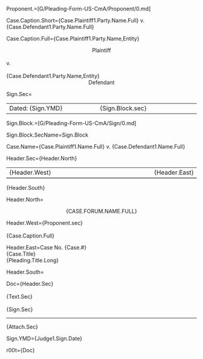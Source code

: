 Proponent.=[G/Pleading-Form-US-CmA/Proponent/0.md]

Case.Caption.Short={Case.Plaintiff1.Party.Name.Full} v. {Case.Defendant1.Party.Name.Full}

Case.Caption.Full={Case.Plaintiff1.Party.Name,Entity}<br> <center>Plaintiff</center><br>v.<br><br>{Case.Defendant1.Party.Name,Entity}<br><center>Defendant</center>

Sign.Sec=<table><tr><td width="500">Dated: {Sign.YMD}</td><td width="500">{Sign.Block.sec}</td></tr></table>

Sign.Block.=[G/Pleading-Form-US-CmA/Sign/0.md]

Sign.Block.SecName=Sign.Block

Case.Name={Case.Plaintiff1.Name.Full} v. {Case.Defendant1.Name.Full}

Header.Sec={Header.North}<br><table frame="below"><tr><td width="500">{Header.West}</td><td>{Header.East}</td></tr></table>{Header.South}

Header.North=<center><span style="text-transform: uppercase;">{Case.Forum.Name.Full}</span></center>

Header.West={Proponent.sec}<br><br>{Case.Caption.Full}

Header.East=Case No. {Case.#}<br>{Case.Title}<br>{Pleading.Title.Long}

Header.South=</i>

Doc={Header.Sec}<br><br>{Text.Sec}<br><br>{Sign.Sec}<br><hr>{Attach.Sec}

Sign.YMD={Judge1.Sign.Date}

r00t={Doc}